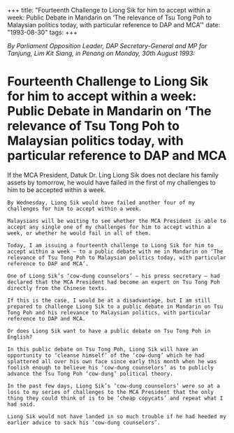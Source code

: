 +++ 
title: "Fourteenth Challenge to Liong Sik for him to accept within a week: Public Debate in Mandarin on ‘The relevance of Tsu Tong Poh to Malaysian politics today, with particular reference to DAP and MCA’"
date: "1993-08-30"
tags:
+++

_By Parliament Opposition Leader, DAP Secretary-General and MP for Tanjung, Lim Kit Siang, in Penang on Monday, 30th August 1993:_
	
# Fourteenth Challenge to Liong Sik for him to accept within a week: Public Debate in Mandarin on ‘The relevance of Tsu Tong Poh to Malaysian politics today, with particular reference to DAP and MCA

If the MCA President, Datuk Dr. Ling Liong Sik does not declare his family assets by tomorrow, he would have failed in the first of my challenges to him to be accepted within a week.</u>

	By Wednesday, Liong Sik would have failed another four of my challenges for him to accept within a week.

	Malaysians will be waiting to see whether the MCA President is able to accept any single one of my challenges for him to accept within a week, or whether he would fail in all of them.

	Today, I am issuing a fourteenth challenge to Liong Sik for him to accept within a week – to a public debate with me in Mandarin on ‘The relevance of Tsu Tong Poh to Malaysian politics today, with particular reference to DAP and MCA’.

	One of Liong Sik’s ‘cow-dung counselors’ – his press secretary – had declared that the MCA President had become an expert on Tsu Tong Poh directly from the Chinese texts.

	If this is the case, I would be at a disadvantage, but I am still prepared to challenge Liong Sik to a public debate in Mandarin on Tsu Tong Poh and his relevance to Malaysian politics, with particular reference to DAP and MCA.

	Or does Liong Sik want to have a public debate on Tsu Tong Poh in English?

	In this public debate on Tsu Tong Poh, Liong Sik will have an opportunity to ‘cleanse himself’ of the ‘cow-dung’ which he had splattered all over his own face since early this month when he was foolish enough to believe his ‘cow-dung counselors’ as to publicly advance the Tsu Tong Poh ‘cow-dung’ political theory.

	In the past few days, Liong Sik’s ‘cow-dung counselors’ were so at a loss to my series of challenges to the MCA President that the only thing they could think of is to be ‘cheap copycats’ and repeat what I had said.

	Liong Sik would not have landed in so much trouble if he had heeded my earlier advice to sack his ‘cow-dung counselors’.
							
 

